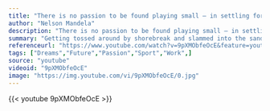 ```yaml
---
title: "There is no passion to be found playing small – in settling for a life that is less than the one you are capable of living."
author: "Nelson Mandela"
description: "There is no passion to be found playing small – in settling for a life that is less than the one you are capable of living. - Nelson Mandela quotes from GetInspired365.com"
summary: "Getting tossed around by shorebreak and slammed into the sand day after day is a rough go; Clark Little wouldn't have it any other way. In fact, for the North Shore local, it's all in a good day's work. But the Waimea addict didn't grow up snapping shots with his father's camera like so many photographers do. He instead set out to capture his longtime stomping grounds when his wife came home with a framed photograph of Waimea shorebreak, an image he figured he would be able to easily replicate. "
referenceurl: "https://www.youtube.com/watch?v=9pXMObfeOcE&feature=youtu.be"
tags: ["Dreams","Future","Passion","Sport","Work",]
source: "youtube"
videoid: "9pXMObfeOcE"
image: "https://img.youtube.com/vi/9pXMObfeOcE/0.jpg"
---
```


{{< youtube 9pXMObfeOcE >}}
